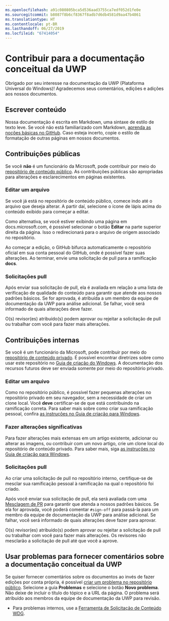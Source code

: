```yaml
---
ms.openlocfilehash: a91c080805bca5d536aad3755ca7edf052d1fe0e
ms.sourcegitcommit: b8087f8b6cf8367f8adb7d6db4581d9aa47b4861
ms.translationtype: HT
ms.contentlocale: pt-BR
ms.lasthandoff: 06/27/2019
ms.locfileid: "67414054"
---
```

# <a name="contributing-to-uwp-conceptual-documentation"></a>Contribuir para a documentação conceitual da UWP

Obrigado por seu interesse na documentação da UWP (Plataforma Universal do Windows)! Agradecemos seus comentários, edições e adições aos nossos documentos.

## <a name="writing-content"></a>Escrever conteúdo

Nossa documentação é escrita em Markdown, uma sintaxe de estilo de texto leve. Se você não está familiarizado com Markdown, [aprenda as noções básicas no GitHub](https://guides.github.com/features/mastering-markdown/). Caso esteja incerto, copie o estilo de formatação de outras páginas em nossos documentos.

## <a name="public-contributions"></a>Contribuições públicas

Se você **não** é um funcionário da Microsoft, pode contribuir por meio do [repositório de conteúdo público](https://github.com/MicrosoftDocs/windows-uwp). As contribuições públicas são apropriadas para alterações e esclarecimentos em páginas existentes.

### <a name="editing-a-file"></a>Editar um arquivo

Se você já está no repositório de conteúdo público, comece indo até o arquivo que deseja alterar. A partir daí, selecione o ícone de lápis acima do conteúdo exibido para começar a editar.

Como alternativa, se você estiver exibindo uma página em docs.microsoft.com, é possível selecionar o botão **Editar** na parte superior direita da página. Isso o redirecionará para o arquivo de origem associado no repositório.

Ao começar a edição, o GitHub bifurca automaticamente o repositório oficial em sua conta pessoal do GitHub, onde é possível fazer suas alterações. Ao terminar, envie uma solicitação de pull para a ramificação **docs**.

### <a name="pull-requests"></a>Solicitações pull

Após enviar sua solicitação de pull, ela é avaliada em relação a uma lista de verificação de qualidade do conteúdo para garantir que atende aos nossos padrões básicos. Se for aprovada, é atribuída a um membro da equipe de documentação da UWP para análise adicional. Se falhar, você será informado de quais alterações deve fazer.

O(s) revisor(es) atribuído(s) podem aprovar ou rejeitar a solicitação de pull ou trabalhar com você para fazer mais alterações.

## <a name="internal-contributions"></a>Contribuições internas

Se você é um funcionário da Microsoft, pode contribuir por meio do [repositório de conteúdo privado](https://github.com/microsoftdocs/windows-uwp-pr). É possível encontrar diretrizes sobre como usar este repositório no [Guia de criação do Windows](https://review.docs.microsoft.com/windows-authoring-guide/uwp/?branch=master). A documentação dos recursos futuros deve ser enviada somente por meio do repositório privado.

### <a name="editing-a-file"></a>Editar um arquivo

Como no repositório público, é possível fazer pequenas alterações no repositório privado em seu navegador, sem a necessidade de criar um clone local. Você **deve** certificar-se de que está contribuindo na ramificação correta. Para saber mais sobre como criar sua ramificação pessoal, confira [as instruções no Guia de criação para Windows](https://review.docs.microsoft.com/windows-authoring-guide/uwp/conceptual/branches?branch=master).

### <a name="making-substantial-changes"></a>Fazer alterações significativas

Para fazer alterações mais extensas em um artigo existente, adicionar ou alterar as imagens, ou contribuir com um novo artigo, crie um clone local do repositório de conteúdo privado. Para saber mais, siga [as instruções no Guia de criação para Windows](https://review.docs.microsoft.com/windows-authoring-guide/uwp/conceptual/).

### <a name="pull-requests"></a>Solicitações pull

Ao criar uma solicitação de pull no repositório interno, certifique-se de mesclar sua ramificação pessoal à ramificação na qual o repositório foi criado.

Após você enviar sua solicitação de pull, ela será avaliada com uma [Mesclagem de PR](https://review.docs.microsoft.com/help/contribute/prmerger-overview?branch=master) para garantir que atenda a nossos padrões básicos. Se ela for aprovada, você poderá comentar `#sign-off` para passá-la para um membro da equipe de documentação da UWP para análise adicional. Se falhar, você será informado de quais alterações deve fazer para aprovar.

O(s) revisor(es) atribuído(s) podem aprovar ou rejeitar a solicitação de pull ou trabalhar com você para fazer mais alterações. Os revisores não mesclarão a solicitação de pull até que você a aprove.

## <a name="using-issues-to-provide-feedback-on-uwp-conceptual-documentation"></a>Usar problemas para fornecer comentários sobre a documentação conceitual da UWP

Se quiser fornecer comentários sobre os documentos ao invés de fazer edições por conta própria, é possível [criar um problema no repositório público](https://github.com/MicrosoftDocs/windows-uwp/issues). Selecione a guia **Problemas** e selecione o botão **Novo problema**. Não deixe de incluir o título do tópico e a URL da página. O problema será atribuído aos membros da equipe de documentação da UWP para revisão.

* Para problemas internos, use a [Ferramenta de Solicitação de Conteúdo WDG](https://aka.ms/pubrequest).
